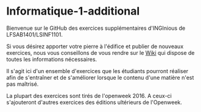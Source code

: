 # Informatique-1-additional

Bienvenue sur le GitHub des exercices supplémentaires d'INGInious de LFSAB1401/LSINF1101. 

Si vous désirez apporter votre pierre à l'édifice et publier de nouveaux exercices, nous vous conseillons de vous rendre 
sur le [Wiki](https://github.com/UCL-INGI/LFSAB1401/wiki) qui dispose de toutes les informations nécessaires.

Il s'agit ici d'un ensemble d'exercices que les étudiants pourront réaliser afin de s'entraîner et 
de s'améliorer lorsque le contenu d'une matière n'est pas maîtrisé.

La plupart des exercices sont tirés de l'openweek 2016. A ceux-ci s'ajouteront d'autres exercices des éditions ultérieurs de l'Openweek.

